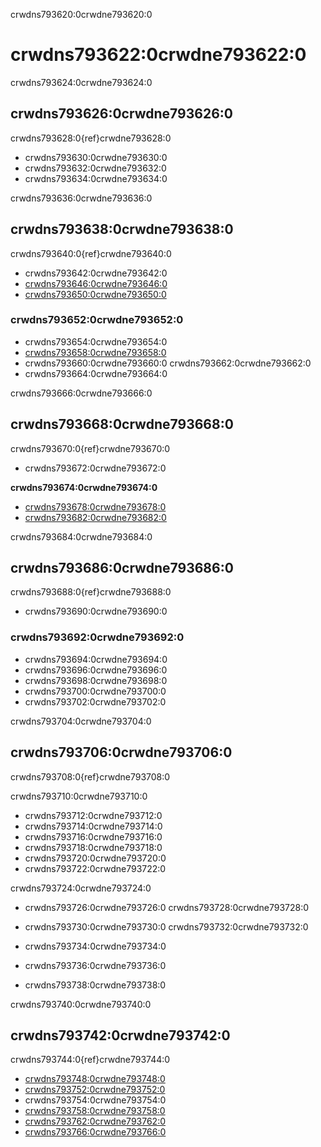 crwdns793620:0crwdne793620:0
# crwdns793622:0crwdne793622:0

crwdns793624:0crwdne793624:0
## crwdns793626:0crwdne793626:0

crwdns793628:0{ref}crwdne793628:0

* crwdns793630:0crwdne793630:0
* crwdns793632:0crwdne793632:0
* crwdns793634:0crwdne793634:0

crwdns793636:0crwdne793636:0
## crwdns793638:0crwdne793638:0

crwdns793640:0{ref}crwdne793640:0

* crwdns793642:0crwdne793642:0
* [crwdns793646:0crwdne793646:0](crwdns793644:0crwdne793644:0)
* [crwdns793650:0crwdne793650:0](crwdns793648:0crwdne793648:0)

### crwdns793652:0crwdne793652:0
* crwdns793654:0crwdne793654:0
* [crwdns793658:0crwdne793658:0](crwdns793656:0crwdne793656:0)
* crwdns793660:0crwdne793660:0 crwdns793662:0crwdne793662:0
* crwdns793664:0crwdne793664:0

crwdns793666:0crwdne793666:0
## crwdns793668:0crwdne793668:0

crwdns793670:0{ref}crwdne793670:0

* crwdns793672:0crwdne793672:0

**crwdns793674:0crwdne793674:0**
* [crwdns793678:0crwdne793678:0](crwdns793676:0crwdne793676:0)
* [crwdns793682:0crwdne793682:0](crwdns793680:0crwdne793680:0)


crwdns793684:0crwdne793684:0
## crwdns793686:0crwdne793686:0

crwdns793688:0{ref}crwdne793688:0

* crwdns793690:0crwdne793690:0

### crwdns793692:0crwdne793692:0
* crwdns793694:0crwdne793694:0
* crwdns793696:0crwdne793696:0
* crwdns793698:0crwdne793698:0
* crwdns793700:0crwdne793700:0
* crwdns793702:0crwdne793702:0

crwdns793704:0crwdne793704:0
## crwdns793706:0crwdne793706:0

crwdns793708:0{ref}crwdne793708:0

crwdns793710:0crwdne793710:0

* crwdns793712:0crwdne793712:0
* crwdns793714:0crwdne793714:0
* crwdns793716:0crwdne793716:0
* crwdns793718:0crwdne793718:0
* crwdns793720:0crwdne793720:0
* crwdns793722:0crwdne793722:0

crwdns793724:0crwdne793724:0
* crwdns793726:0crwdne793726:0 crwdns793728:0crwdne793728:0
* crwdns793730:0crwdne793730:0 crwdns793732:0crwdne793732:0

* crwdns793734:0crwdne793734:0

* crwdns793736:0crwdne793736:0

* crwdns793738:0crwdne793738:0

crwdns793740:0crwdne793740:0
## crwdns793742:0crwdne793742:0

crwdns793744:0{ref}crwdne793744:0

* [crwdns793748:0crwdne793748:0](crwdns793746:0crwdne793746:0)
* [crwdns793752:0crwdne793752:0](crwdns793750:0crwdne793750:0)
* crwdns793754:0crwdne793754:0
* [crwdns793758:0crwdne793758:0](crwdns793756:0crwdne793756:0)
* [crwdns793762:0crwdne793762:0](crwdns793760:0crwdne793760:0)
* [crwdns793766:0crwdne793766:0](crwdns793764:0crwdne793764:0)

